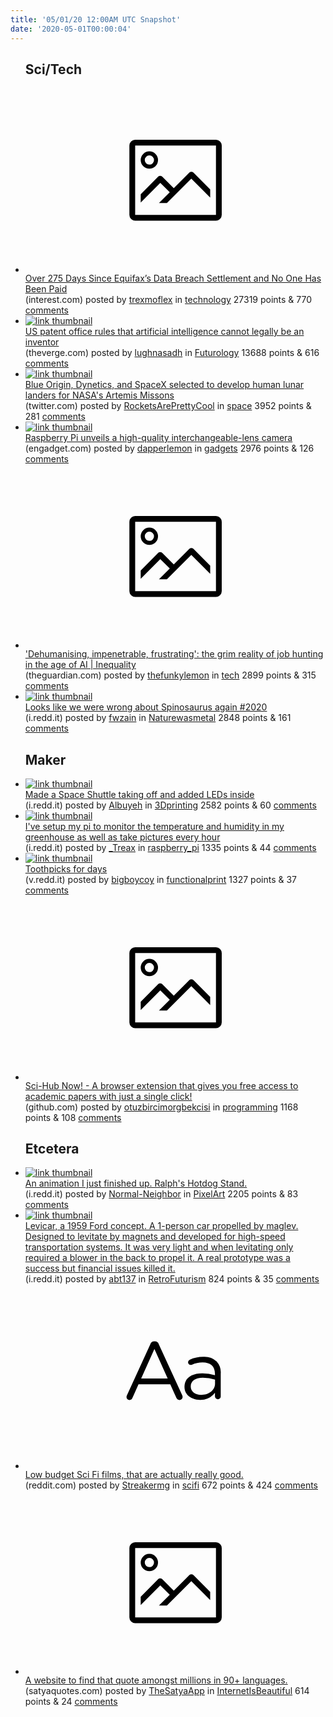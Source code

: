 ```yaml
---
title: '05/01/20 12:00AM UTC Snapshot'
date: '2020-05-01T00:00:04'
---
```

<ul>
<h2>Sci/Tech</h2>

<li><a href='https://www.interest.com/personal-finance/275-days-since-equifax-data-breach-settlement/'><svg version='1.1' viewBox='-34 -14 104 64' preserveAspectRatio='xMidYMid meet' xmlns='http://www.w3.org/2000/svg' xmlns:xlink='http://www.w3.org/1999/xlink'>
    <title>link thumbnail</title>
    <path d='M32,4H4A2,2,0,0,0,2,6V30a2,2,0,0,0,2,2H32a2,2,0,0,0,2-2V6A2,2,0,0,0,32,4ZM4,30V6H32V30Z'></path>
    <path d='M8.92,14a3,3,0,1,0-3-3A3,3,0,0,0,8.92,14Zm0-4.6A1.6,1.6,0,1,1,7.33,11,1.6,1.6,0,0,1,8.92,9.41Z'></path>
    <path d='M22.78,15.37l-5.4,5.4-4-4a1,1,0,0,0-1.41,0L5.92,22.9v2.83l6.79-6.79L16,22.18l-3.75,3.75H15l8.45-8.45L30,24V21.18l-5.81-5.81A1,1,0,0,0,22.78,15.37Z'></path>
    </svg></a><div><div class='linkTitle'><a href='https://www.interest.com/personal-finance/275-days-since-equifax-data-breach-settlement/'>Over 275 Days Since Equifax’s Data Breach Settlement and No One Has Been Paid</a></div>(interest.com) posted by <a href='https://www.reddit.com/user/trexmoflex'>trexmoflex</a> in <a href='https://www.reddit.com/r/technology'>technology</a> 27319 points & 770 <a href='https://www.reddit.com/r/technology/comments/gaxifs/over_275_days_since_equifaxs_data_breach/'>comments</a></div></li>

<li><a href='https://www.theverge.com/2020/4/29/21241251/artificial-intelligence-inventor-united-states-patent-trademark-office-intellectual-property'><img src='https://b.thumbs.redditmedia.com/IEeyxftCan_rHyl9uBPBod38F6YnLqgHHkzxrENvJJM.jpg' alt='link thumbnail'></a><div><div class='linkTitle'><a href='https://www.theverge.com/2020/4/29/21241251/artificial-intelligence-inventor-united-states-patent-trademark-office-intellectual-property'>US patent office rules that artificial intelligence cannot legally be an inventor</a></div>(theverge.com) posted by <a href='https://www.reddit.com/user/lughnasadh'>lughnasadh</a> in <a href='https://www.reddit.com/r/Futurology'>Futurology</a> 13688 points & 616 <a href='https://www.reddit.com/r/Futurology/comments/gawn7m/us_patent_office_rules_that_artificial/'>comments</a></div></li>

<li><a href='https://twitter.com/JimBridenstine/status/1255902514542718976?s=19'><img src='https://a.thumbs.redditmedia.com/D_vuyN-FUSHy8ldlYc9EAY8d6E6LtXigRkcJKD3VD14.jpg' alt='link thumbnail'></a><div><div class='linkTitle'><a href='https://twitter.com/JimBridenstine/status/1255902514542718976?s=19'>Blue Origin, Dynetics, and SpaceX selected to develop human lunar landers for NASA's Artemis Missons</a></div>(twitter.com) posted by <a href='https://www.reddit.com/user/RocketsArePrettyCool'>RocketsArePrettyCool</a> in <a href='https://www.reddit.com/r/space'>space</a> 3952 points & 281 <a href='https://www.reddit.com/r/space/comments/gazgyc/blue_origin_dynetics_and_spacex_selected_to/'>comments</a></div></li>

<li><a href='https://www.engadget.com/raspberry-pi-12-megapixel-c-mount-camera-084145607.html'><img src='https://b.thumbs.redditmedia.com/1yIfk3nSQW_OltOtZdhTObdaW_yGUpb74CqtvUYR8aw.jpg' alt='link thumbnail'></a><div><div class='linkTitle'><a href='https://www.engadget.com/raspberry-pi-12-megapixel-c-mount-camera-084145607.html'>Raspberry Pi unveils a high-quality interchangeable-lens camera</a></div>(engadget.com) posted by <a href='https://www.reddit.com/user/dapperlemon'>dapperlemon</a> in <a href='https://www.reddit.com/r/gadgets'>gadgets</a> 2976 points & 126 <a href='https://www.reddit.com/r/gadgets/comments/gaxrz3/raspberry_pi_unveils_a_highquality/'>comments</a></div></li>

<li><a href='https://www.theguardian.com/inequality/2018/mar/04/dehumanising-impenetrable-frustrating-the-grim-reality-of-job-hunting-in-the-age-of-ai'><svg version='1.1' viewBox='-34 -14 104 64' preserveAspectRatio='xMidYMid meet' xmlns='http://www.w3.org/2000/svg' xmlns:xlink='http://www.w3.org/1999/xlink'>
    <title>link thumbnail</title>
    <path d='M32,4H4A2,2,0,0,0,2,6V30a2,2,0,0,0,2,2H32a2,2,0,0,0,2-2V6A2,2,0,0,0,32,4ZM4,30V6H32V30Z'></path>
    <path d='M8.92,14a3,3,0,1,0-3-3A3,3,0,0,0,8.92,14Zm0-4.6A1.6,1.6,0,1,1,7.33,11,1.6,1.6,0,0,1,8.92,9.41Z'></path>
    <path d='M22.78,15.37l-5.4,5.4-4-4a1,1,0,0,0-1.41,0L5.92,22.9v2.83l6.79-6.79L16,22.18l-3.75,3.75H15l8.45-8.45L30,24V21.18l-5.81-5.81A1,1,0,0,0,22.78,15.37Z'></path>
    </svg></a><div><div class='linkTitle'><a href='https://www.theguardian.com/inequality/2018/mar/04/dehumanising-impenetrable-frustrating-the-grim-reality-of-job-hunting-in-the-age-of-ai'>'Dehumanising, impenetrable, frustrating': the grim reality of job hunting in the age of AI | Inequality</a></div>(theguardian.com) posted by <a href='https://www.reddit.com/user/thefunkylemon'>thefunkylemon</a> in <a href='https://www.reddit.com/r/tech'>tech</a> 2899 points & 315 <a href='https://www.reddit.com/r/tech/comments/gaszsi/dehumanising_impenetrable_frustrating_the_grim/'>comments</a></div></li>

<li><a href='https://i.redd.it/ylz2740cdxv41.jpg'><img src='https://b.thumbs.redditmedia.com/fZLeH72GW6pC8ThnZTS84pflEQyadD4S2yG5M1833iA.jpg' alt='link thumbnail'></a><div><div class='linkTitle'><a href='https://i.redd.it/ylz2740cdxv41.jpg'>Looks like we were wrong about Spinosaurus again #2020</a></div>(i.redd.it) posted by <a href='https://www.reddit.com/user/fwzain'>fwzain</a> in <a href='https://www.reddit.com/r/Naturewasmetal'>Naturewasmetal</a> 2848 points & 161 <a href='https://www.reddit.com/r/Naturewasmetal/comments/gaskc3/looks_like_we_were_wrong_about_spinosaurus_again/'>comments</a></div></li>

<h2>Maker</h2>

<li><a href='https://i.redd.it/p9nj2qvtvwv41.jpg'><img src='https://b.thumbs.redditmedia.com/818f1LwsXgV-u_arpjj71YeShhsRVyjebFgdSoYBuSc.jpg' alt='link thumbnail'></a><div><div class='linkTitle'><a href='https://i.redd.it/p9nj2qvtvwv41.jpg'>Made a Space Shuttle taking off and added LEDs inside</a></div>(i.redd.it) posted by <a href='https://www.reddit.com/user/Albuyeh'>Albuyeh</a> in <a href='https://www.reddit.com/r/3Dprinting'>3Dprinting</a> 2582 points & 60 <a href='https://www.reddit.com/r/3Dprinting/comments/garhvl/made_a_space_shuttle_taking_off_and_added_leds/'>comments</a></div></li>

<li><a href='https://i.redd.it/4jekikkyayv41.jpg'><img src='https://b.thumbs.redditmedia.com/rbwI4Jj-nxh0Mgr7ztrGVyHLPAP-0CmdjOXHVnoBvEk.jpg' alt='link thumbnail'></a><div><div class='linkTitle'><a href='https://i.redd.it/4jekikkyayv41.jpg'>I've setup my pi to monitor the temperature and humidity in my greenhouse as well as take pictures every hour</a></div>(i.redd.it) posted by <a href='https://www.reddit.com/user/_Treax'>_Treax</a> in <a href='https://www.reddit.com/r/raspberry_pi'>raspberry_pi</a> 1335 points & 44 <a href='https://www.reddit.com/r/raspberry_pi/comments/gauyu7/ive_setup_my_pi_to_monitor_the_temperature_and/'>comments</a></div></li>

<li><a href='https://v.redd.it/8hyzvqt1tyv41'><img src='https://b.thumbs.redditmedia.com/ImBaxHXUbiZRZt3xmiqKwW29JORa0Icp-U3QIK503Rk.jpg' alt='link thumbnail'></a><div><div class='linkTitle'><a href='https://v.redd.it/8hyzvqt1tyv41'>Toothpicks for days</a></div>(v.redd.it) posted by <a href='https://www.reddit.com/user/bigboycoy'>bigboycoy</a> in <a href='https://www.reddit.com/r/functionalprint'>functionalprint</a> 1327 points & 37 <a href='https://www.reddit.com/r/functionalprint/comments/gawn53/toothpicks_for_days/'>comments</a></div></li>

<li><a href='https://github.com/0x01h/sci-hub-now'><svg version='1.1' viewBox='-34 -14 104 64' preserveAspectRatio='xMidYMid meet' xmlns='http://www.w3.org/2000/svg' xmlns:xlink='http://www.w3.org/1999/xlink'>
    <title>link thumbnail</title>
    <path d='M32,4H4A2,2,0,0,0,2,6V30a2,2,0,0,0,2,2H32a2,2,0,0,0,2-2V6A2,2,0,0,0,32,4ZM4,30V6H32V30Z'></path>
    <path d='M8.92,14a3,3,0,1,0-3-3A3,3,0,0,0,8.92,14Zm0-4.6A1.6,1.6,0,1,1,7.33,11,1.6,1.6,0,0,1,8.92,9.41Z'></path>
    <path d='M22.78,15.37l-5.4,5.4-4-4a1,1,0,0,0-1.41,0L5.92,22.9v2.83l6.79-6.79L16,22.18l-3.75,3.75H15l8.45-8.45L30,24V21.18l-5.81-5.81A1,1,0,0,0,22.78,15.37Z'></path>
    </svg></a><div><div class='linkTitle'><a href='https://github.com/0x01h/sci-hub-now'>Sci-Hub Now! - A browser extension that gives you free access to academic papers with just a single click!</a></div>(github.com) posted by <a href='https://www.reddit.com/user/otuzbircimorgbekcisi'>otuzbircimorgbekcisi</a> in <a href='https://www.reddit.com/r/programming'>programming</a> 1168 points & 108 <a href='https://www.reddit.com/r/programming/comments/garx20/scihub_now_a_browser_extension_that_gives_you/'>comments</a></div></li>

<h2>Etcetera</h2>

<li><a href='https://i.redd.it/t3lzhs1a5zv41.gif'><img src='https://b.thumbs.redditmedia.com/UDIeJQL7YoSxBUj5mhJuV6ZXt-n6XzwIwkiy-kbHBGs.jpg' alt='link thumbnail'></a><div><div class='linkTitle'><a href='https://i.redd.it/t3lzhs1a5zv41.gif'>An animation I just finished up. Ralph's Hotdog Stand.</a></div>(i.redd.it) posted by <a href='https://www.reddit.com/user/Normal-Neighbor'>Normal-Neighbor</a> in <a href='https://www.reddit.com/r/PixelArt'>PixelArt</a> 2205 points & 83 <a href='https://www.reddit.com/r/PixelArt/comments/gaxwzr/an_animation_i_just_finished_up_ralphs_hotdog/'>comments</a></div></li>

<li><a href='https://i.redd.it/p1ywclb5kyv41.png'><img src='https://b.thumbs.redditmedia.com/T7ISroJLeJ4D1B5Hv21antt2yurjlJgnhj23MA-ZpoY.jpg' alt='link thumbnail'></a><div><div class='linkTitle'><a href='https://i.redd.it/p1ywclb5kyv41.png'>Levicar, a 1959 Ford concept. A 1-person car propelled by maglev. Designed to levitate by magnets and developed for high-speed transportation systems. It was very light and when levitating only required a blower in the back to propel it. A real prototype was a success but financial issues killed it.</a></div>(i.redd.it) posted by <a href='https://www.reddit.com/user/abt137'>abt137</a> in <a href='https://www.reddit.com/r/RetroFuturism'>RetroFuturism</a> 824 points & 35 <a href='https://www.reddit.com/r/RetroFuturism/comments/gavrpw/levicar_a_1959_ford_concept_a_1person_car/'>comments</a></div></li>

<li><a href='https://www.reddit.com/r/scifi/comments/gaoscn/low_budget_sci_fi_films_that_are_actually_really/'><svg version='1.1' viewBox='-34 -12 104 64' preserveAspectRatio='xMidYMid slice' xmlns='http://www.w3.org/2000/svg' xmlns:xlink='http://www.w3.org/1999/xlink'>
    <title>text link thumbnail</title>
    <path d='M12.19,8.84a1.45,1.45,0,0,0-1.4-1h-.12a1.46,1.46,0,0,0-1.42,1L1.14,26.56a1.29,1.29,0,0,0-.14.59,1,1,0,0,0,1,1,1.12,1.12,0,0,0,1.08-.77l2.08-4.65h11l2.08,4.59a1.24,1.24,0,0,0,1.12.83,1.08,1.08,0,0,0,1.08-1.08,1.64,1.64,0,0,0-.14-.57ZM6.08,20.71l4.59-10.22,4.6,10.22Z'>
    </path>
    <path d='M32.24,14.78A6.35,6.35,0,0,0,27.6,13.2a11.36,11.36,0,0,0-4.7,1,1,1,0,0,0-.58.89,1,1,0,0,0,.94.92,1.23,1.23,0,0,0,.39-.08,8.87,8.87,0,0,1,3.72-.81c2.7,0,4.28,1.33,4.28,3.92v.5a15.29,15.29,0,0,0-4.42-.61c-3.64,0-6.14,1.61-6.14,4.64v.05c0,2.95,2.7,4.48,5.37,4.48a6.29,6.29,0,0,0,5.19-2.48V26.9a1,1,0,0,0,1,1,1,1,0,0,0,1-1.06V19A5.71,5.71,0,0,0,32.24,14.78Zm-.56,7.7c0,2.28-2.17,3.89-4.81,3.89-1.94,0-3.61-1.06-3.61-2.86v-.06c0-1.8,1.5-3,4.2-3a15.2,15.2,0,0,1,4.22.61Z'>
    </path>
    </svg></a><div><div class='linkTitle'><a href='https://www.reddit.com/r/scifi/comments/gaoscn/low_budget_sci_fi_films_that_are_actually_really/'>Low budget Sci Fi films, that are actually really good.</a></div>(reddit.com) posted by <a href='https://www.reddit.com/user/Streakermg'>Streakermg</a> in <a href='https://www.reddit.com/r/scifi'>scifi</a> 672 points & 424 <a href='https://www.reddit.com/r/scifi/comments/gaoscn/low_budget_sci_fi_films_that_are_actually_really/'>comments</a></div></li>

<li><a href='https://satyaquotes.com/'><svg version='1.1' viewBox='-34 -14 104 64' preserveAspectRatio='xMidYMid meet' xmlns='http://www.w3.org/2000/svg' xmlns:xlink='http://www.w3.org/1999/xlink'>
    <title>link thumbnail</title>
    <path d='M32,4H4A2,2,0,0,0,2,6V30a2,2,0,0,0,2,2H32a2,2,0,0,0,2-2V6A2,2,0,0,0,32,4ZM4,30V6H32V30Z'></path>
    <path d='M8.92,14a3,3,0,1,0-3-3A3,3,0,0,0,8.92,14Zm0-4.6A1.6,1.6,0,1,1,7.33,11,1.6,1.6,0,0,1,8.92,9.41Z'></path>
    <path d='M22.78,15.37l-5.4,5.4-4-4a1,1,0,0,0-1.41,0L5.92,22.9v2.83l6.79-6.79L16,22.18l-3.75,3.75H15l8.45-8.45L30,24V21.18l-5.81-5.81A1,1,0,0,0,22.78,15.37Z'></path>
    </svg></a><div><div class='linkTitle'><a href='https://satyaquotes.com/'>A website to find that quote amongst millions in 90+ languages.</a></div>(satyaquotes.com) posted by <a href='https://www.reddit.com/user/TheSatyaApp'>TheSatyaApp</a> in <a href='https://www.reddit.com/r/InternetIsBeautiful'>InternetIsBeautiful</a> 614 points & 24 <a href='https://www.reddit.com/r/InternetIsBeautiful/comments/gazdgv/a_website_to_find_that_quote_amongst_millions_in/'>comments</a></div></li>

</ul>
